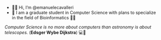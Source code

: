 - 👋🏼 Hi, I’m @emanuelecavalleri
- 👀 I am a graduate student in Computer Science with plans to specialize in the field of Bioinformatics 🧬🌱 

*Computer Science is no more about computers than astronomy is about telescopes.* (**Edsger Wybe Dijkstra**) 💻🔭

<!---
emanuelecavalleri/emanuelecavalleri is a ✨ special ✨ repository because its `README.md` (this file) appears on your GitHub profile.
You can click the Preview link to take a look at your changes.
--->
